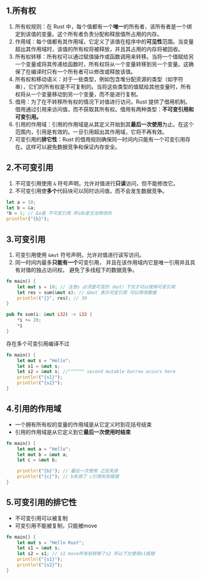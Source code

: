 ## 1.所有权

1. 所有权规则：在 Rust 中，每个值都有一个**唯一**的所有者，该所有者是一个绑定到该值的变量。这个所有者负责分配和释放值所占用的内存。
2. 作用域：每个值都有其作用域，它定义了该值在程序中的**可见性**范围。当变量超出其作用域时，该值的所有权将被释放，并且其占用的内存将被回收。
3. 所有权转移：所有权可以通过赋值操作或函数调用来转移。当将一个值赋给另一个变量或将其传递给函数时，所有权将从一个变量转移到另一个变量。这确保了在编译时只有一个所有者可以修改或释放该值。
4. 所有权和移动语义：对于一些类型，例如包含堆分配资源的类型（如字符串），它们的所有权是不可复制的。当将这些类型的值赋给其他变量时，所有权将从一个变量移动到另一个变量，而不是进行复制。
5. 借用：为了在不转移所有权的情况下对值进行访问，Rust 提供了借用机制。借用通过引用来访问值，而不获取其所有权。借用有两种类型：**不可变引用和可变引用。**
6. 引用的作用域：引用的作用域是从其定义开始到其**最后一次使用**为止。在这个范围内，引用是有效的。一旦引用超出其作用域，它将不再有效。
7. 可变引用的**排它性**：Rust 的借用规则确保同一时间内只能有一个可变引用存在。这样可以避免数据竞争和保证内存安全。

## 2.不可变引用

1. 不可变引用使用 `&` 符号声明，允许对值进行**只读**访问，但不能修改它。
2. 不可变引用使**多个**代码块可以同时访问值，而不会发生数据竞争。

```rust
let a = 10;
let b = &a;
*b = 1; // &a是 不可变引用 所以b是无法修改的
println!("{b}");
```

## 3.可变引用

1. 可变引用使用 `&mut` 符号声明，允许对值进行读写访问。
2. 同一时间内最多**只能有一个**可变引用， 并且在该作用域内它是唯一引用并且具有对值的独占访问权。 
   避免了多线程下的数据竞争。

```Rust
fn main() {
    let mut s = 10; // 注意s 必须是可变的（mut）下文才可以使用可变引用
    let res = sum(&mut s); // &mut 表示可变引用 可以修改数据
    println!("{}", res); // 30
}

pub fn sum(i: &mut i32) -> i32 {
    *i += 20;
    *i
}
```

存在多个可变引用编译不过

```rust
fn main() {
    let mut s = "Hello";
    let s1 = &mut s;
    let s2 = &mut s; //^^^^^^ second mutable borrow occurs here
    println!("{s1}");
    println!("{s2}");
}
```



## 4.引用的作用域

- 一个拥有所有权的变量的作用域是从它定义时到花括号结束
- 引用的作用域是从它定义到它**最后一次使用时结束**

```rust
fn main() {
    let mut a = "Hello";
    let mut b = &mut a;
    let c = &mut b;

    println!("{b}"); // 最后一次使用 之后失效
    println!("{c}"); // b失效了 c引用失败报错
}
```

## 5.可变引用的排它性

- 不可变引用可以被复制
- 可变引用不能被复制，只能被move

```rust
fn main() {
    let mut s = "Hello Rust";
    let s1 = &mut s;
    let s2 = s1; // s1 move所有权转移了s2 所以下文使用s1报错
    println!("{s1}");
    println!("{s2}");
}
```

